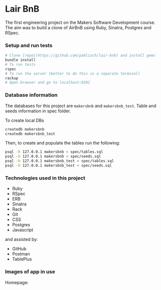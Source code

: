# Lair BnB

The first engineering project on the Makers Software Development course. The aim was to build a clone of AirBnB using Ruby, Sinatra, Postgres and RSpec.

### Setup and run tests
```bash
# Clone [repo](https://github.com/pablisch/lair-bnb) and install gems
bundle install
# To run tests
rspec
# To run the server (better to do this in a separate terminal)
rackup
# Open browser and go to localhost:9292
```

### Database information

The databases for this project are `makersbnb` and `makersbnb_test`.
Table and seeds information in spec folder.

To create local DBs

 ```sh
 createdb makersbnb
 createdb makersbnb_test
 ```

 Then, to create and populate the tables run the following:

 ```sh
psql -h 127.0.0.1 makersbnb < spec/tables.sql
psql -h 127.0.0.1 makersbnb < spec/seeds.sql
psql -h 127.0.0.1 makersbnb_test < spec/tables.sql
psql -h 127.0.0.1 makersbnb_test < spec/seeds.sql
 ```

### Technologies used in this project

* Ruby
* RSpec
* ERB
* Sinatra
* Rack
* Git
* CSS
* Postgres
* Javascript

and assisted by:
* GitHub
* Postman
* TablePlus

### Images of app in use

Homepage:
[](laib-bnb-homepage.png)